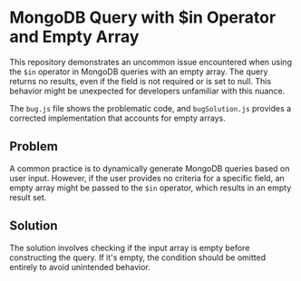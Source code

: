 # MongoDB Query with $in Operator and Empty Array

This repository demonstrates an uncommon issue encountered when using the `$in` operator in MongoDB queries with an empty array.  The query returns no results, even if the field is not required or is set to null.  This behavior might be unexpected for developers unfamiliar with this nuance.

The `bug.js` file shows the problematic code, and `bugSolution.js` provides a corrected implementation that accounts for empty arrays.

## Problem

A common practice is to dynamically generate MongoDB queries based on user input. However, if the user provides no criteria for a specific field, an empty array might be passed to the `$in` operator, which results in an empty result set.

## Solution

The solution involves checking if the input array is empty before constructing the query. If it's empty, the condition should be omitted entirely to avoid unintended behavior.